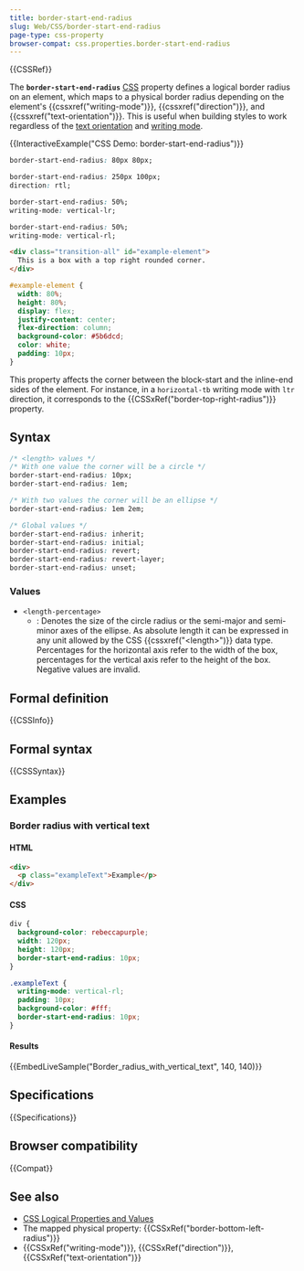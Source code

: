 ```yaml
---
title: border-start-end-radius
slug: Web/CSS/border-start-end-radius
page-type: css-property
browser-compat: css.properties.border-start-end-radius
---
```


{{CSSRef}}

The **`border-start-end-radius`** [CSS](/en-US/docs/Web/CSS) property defines a logical border radius on an element, which maps to a physical border radius depending on the element's {{cssxref("writing-mode")}}, {{cssxref("direction")}}, and {{cssxref("text-orientation")}}. This is useful when building styles to work regardless of the [text orientation](/en-US/docs/Web/CSS/text-orientation) and [writing mode](/en-US/docs/Web/CSS/CSS_writing_modes).

{{InteractiveExample("CSS Demo: border-start-end-radius")}}

```css interactive-example-choice
border-start-end-radius: 80px 80px;
```

```css interactive-example-choice
border-start-end-radius: 250px 100px;
direction: rtl;
```

```css interactive-example-choice
border-start-end-radius: 50%;
writing-mode: vertical-lr;
```

```css interactive-example-choice
border-start-end-radius: 50%;
writing-mode: vertical-rl;
```

```html interactive-example
<div class="transition-all" id="example-element">
  This is a box with a top right rounded corner.
</div>
```

```css interactive-example
#example-element {
  width: 80%;
  height: 80%;
  display: flex;
  justify-content: center;
  flex-direction: column;
  background-color: #5b6dcd;
  color: white;
  padding: 10px;
}
```

This property affects the corner between the block-start and the inline-end sides of the element. For instance, in a `horizontal-tb` writing mode with `ltr` direction, it corresponds to the {{CSSxRef("border-top-right-radius")}} property.

## Syntax

```css
/* <length> values */
/* With one value the corner will be a circle */
border-start-end-radius: 10px;
border-start-end-radius: 1em;

/* With two values the corner will be an ellipse */
border-start-end-radius: 1em 2em;

/* Global values */
border-start-end-radius: inherit;
border-start-end-radius: initial;
border-start-end-radius: revert;
border-start-end-radius: revert-layer;
border-start-end-radius: unset;
```

### Values

- `<length-percentage>`
  - : Denotes the size of the circle radius or the semi-major and semi-minor axes of the ellipse. As absolute length it can be expressed in any unit allowed by the CSS {{cssxref("&lt;length&gt;")}} data type. Percentages for the horizontal axis refer to the width of the box, percentages for the vertical axis refer to the height of the box. Negative values are invalid.

## Formal definition

{{CSSInfo}}

## Formal syntax

{{CSSSyntax}}

## Examples

### Border radius with vertical text

#### HTML

```html
<div>
  <p class="exampleText">Example</p>
</div>
```

#### CSS

```css
div {
  background-color: rebeccapurple;
  width: 120px;
  height: 120px;
  border-start-end-radius: 10px;
}

.exampleText {
  writing-mode: vertical-rl;
  padding: 10px;
  background-color: #fff;
  border-start-end-radius: 10px;
}
```

#### Results

{{EmbedLiveSample("Border_radius_with_vertical_text", 140, 140)}}

## Specifications

{{Specifications}}

## Browser compatibility

{{Compat}}

## See also

- [CSS Logical Properties and Values](/en-US/docs/Web/CSS/CSS_logical_properties_and_values)
- The mapped physical property: {{CSSxRef("border-bottom-left-radius")}}
- {{CSSxRef("writing-mode")}}, {{CSSxRef("direction")}}, {{CSSxRef("text-orientation")}}
